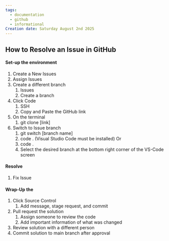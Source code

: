 ```yaml
---
tags:
  - documentation
  - github
  - informational
Creation date: Saturday August 2nd 2025
---
```

##  How to Resolve an Issue in GitHub

#### Set-up the environment
1. Create a New Issues
2. Assign Issues
3. Create a different branch
	1. Issues
	2. Create a branch
4. Click Code
	1. SSH
	2. Copy and Paste the GitHub link
5. On the terminal
	1. git clone [link]
6. Switch to Issue branch
	1. git switch [branch name]
	2. code . (Visual Studio Code must be installed)
	    Or
	3. code .
	4. Select the desired branch at the bottom right corner of the VS-Code screen
#### Resolve 
1. Fix Issue
#### Wrap-Up the 
1. Click Source Control
	1. Add message, stage request, and commit
2. Pull request the solution
	1. Assign someone to review the code
	2. Add important information of what was changed
3. Review solution with a different person
4. Commit solution to main branch after approval
